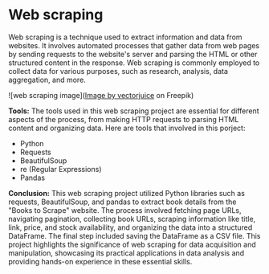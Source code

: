# Web scraping 

Web scraping is a technique used to extract information and data from websites. It involves automated processes that gather data from web pages by sending requests to the website's server and parsing the HTML or other structured content in the response. Web scraping is commonly employed to collect data for various purposes, such as research, analysis, data aggregation, and more.

![web scraping image](<a href="https://www.freepik.com/free-vector/laptop-software-assisting-testing-process-tiny-people-testers-automated-testing-automotive-executed-test-software-auto-tester-concept_11669254.htm#query=web%20scraping&position=4&from_view=keyword&track=ais">Image by vectorjuice</a> on Freepik)

**Tools:**
The tools used in this web scraping project are essential for different aspects of the process, from making HTTP requests to parsing HTML content and organizing data. Here are tools that involved in this porject:
- Python
- Requests
- BeautifulSoup
- re (Regular Expressions)
- Pandas

**Conclusion:**
This web scraping project utilized Python libraries such as requests, BeautifulSoup, and pandas to extract book details from the "Books to Scrape" website. The process involved fetching page URLs, navigating pagination, collecting book URLs, scraping information like title, link, price, and stock availability, and organizing the data into a structured DataFrame. The final step included saving the DataFrame as a CSV file. This project highlights the significance of web scraping for data acquisition and manipulation, showcasing its practical applications in data analysis and providing hands-on experience in these essential skills.
